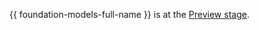 {{ foundation-models-full-name }} is at the [Preview stage](../../../overview/concepts/launch-stages.md).